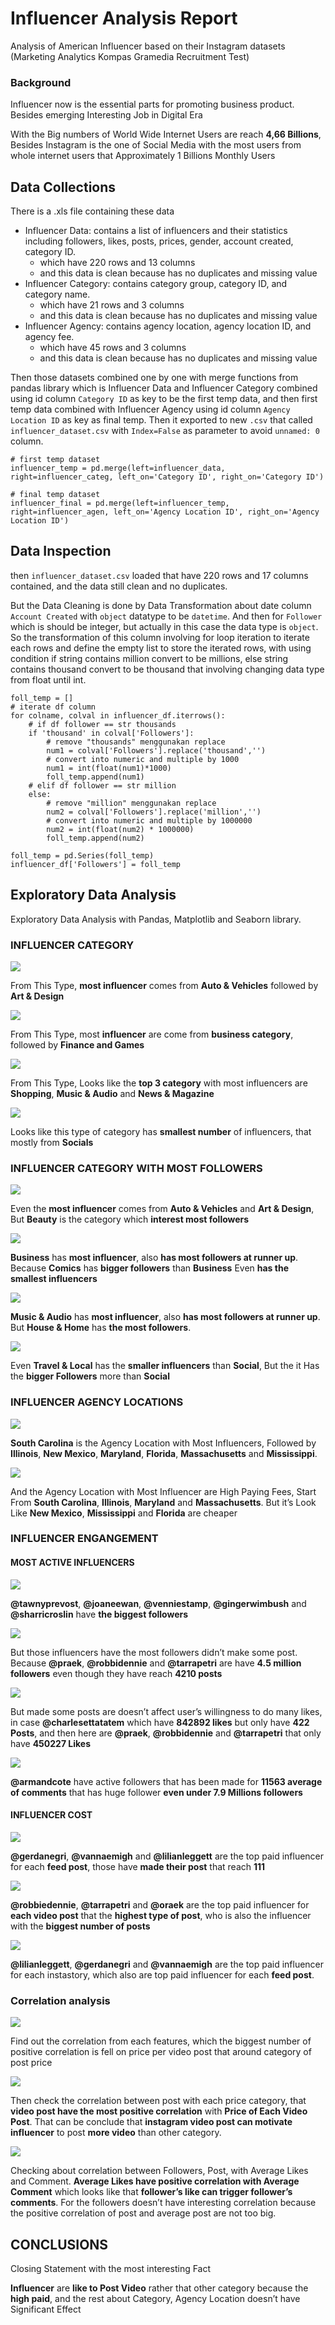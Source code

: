 # Influencer Analysis Report
Analysis of American Influencer based on their Instagram datasets (Marketing Analytics Kompas Gramedia Recruitment Test)

### Background
Influencer now is the essential parts for promoting business product. Besides emerging Interesting Job in Digital Era

With the Big numbers of World Wide Internet Users are reach **4,66 Billions**, Besides Instagram is the one of Social Media with the most users from whole internet users that Approximately 1 Billions Monthly Users

## Data Collections
There is a .xls file containing these data 
- Influencer Data: contains a list of influencers and their statistics including followers, likes, posts, prices, gender, account created, category ID.
  - which have 220 rows and 13 columns
  - and this data is clean because has no duplicates and missing value   
- Influencer Category: contains category group, category ID, and category name.
  - which have 21 rows and 3 columns
  - and this data is clean because has no duplicates and missing value
- Influencer Agency: contains agency location, agency location ID, and agency fee.
  - which have 45 rows and 3 columns
  - and this data is clean because has no duplicates and missing value

Then those datasets combined one by one with merge functions from pandas library which is Influencer Data and Influencer Category combined using id column `Category ID` as key to be the first temp data, and then first temp data combined with Influencer Agency using id column `Agency Location ID` as key as final temp. Then it exported to new `.csv` that called `influencer_dataset.csv` with `Index=False` as parameter to avoid `unnamed: 0` column.

```
# first temp dataset 
influencer_temp = pd.merge(left=influencer_data, right=influencer_categ, left_on='Category ID', right_on='Category ID')

# final temp dataset
influencer_final = pd.merge(left=influencer_temp, right=influencer_agen, left_on='Agency Location ID', right_on='Agency Location ID')
```

## Data Inspection
then `influencer_dataset.csv` loaded that have 220 rows and 17 columns contained, and the data still clean and no duplicates.

But the Data Cleaning is done by Data Transformation about date column `Account Created` with `object` datatype to be `datetime`. And then for `Follower` which is should be integer, but actually in this case the data type is `object`. So the transformation of this column involving for loop iteration to iterate each rows and define the empty list to store the iterated rows, with using condition if string contains million convert to be millions, else string contains thousand convert to be thousand that involving changing data type from float until int.
```
foll_temp = []
# iterate df column
for colname, colval in influencer_df.iterrows():
    # if df follower == str thousands
    if 'thousand' in colval['Followers']:
        # remove "thousands" menggunakan replace 
        num1 = colval['Followers'].replace('thousand','')
        # convert into numeric and multiple by 1000
        num1 = int(float(num1)*1000)
        foll_temp.append(num1)
    # elif df follower == str million
    else:
        # remove "million" menggunakan replace 
        num2 = colval['Followers'].replace('million','')
        # convert into numeric and multiple by 1000000
        num2 = int(float(num2) * 1000000)
        foll_temp.append(num2)
 
foll_temp = pd.Series(foll_temp)
influencer_df['Followers'] = foll_temp
```

## Exploratory Data Analysis
Exploratory Data Analysis with Pandas, Matplotlib and Seaborn library.

### INFLUENCER CATEGORY
![](https://github.com/hendrywijaya98/American-Influencer-Analysis-Project/blob/main/images/category_group1.png)

From This Type, **most influencer** comes from **Auto & Vehicles** followed by **Art & Design**


![](https://github.com/hendrywijaya98/American-Influencer-Analysis-Project/blob/main/images/category_group2.png)

From This Type, most **influencer** are come from **business category**, followed by **Finance and Games**


![](https://github.com/hendrywijaya98/American-Influencer-Analysis-Project/blob/main/images/category_group3.png)

From This Type, Looks like the **top 3 category** with most influencers are **Shopping**, **Music & Audio** and **News & Magazine**


![](https://github.com/hendrywijaya98/American-Influencer-Analysis-Project/blob/main/images/category_group4.png)

Looks like this type of category has **smallest number** of influencers, that mostly from **Socials**


### INFLUENCER CATEGORY WITH MOST FOLLOWERS
![](https://github.com/hendrywijaya98/American-Influencer-Analysis-Project/blob/main/images/follower_category_group1.png)

Even the **most influencer** comes from **Auto & Vehicles** and **Art & Design**, But **Beauty** is the category which **interest most followers**


![](https://github.com/hendrywijaya98/American-Influencer-Analysis-Project/blob/main/images/follower_category_group2.png)

**Business** has **most influencer**, also **has most followers at runner up**. Because **Comics** has **bigger followers** than **Business** Even **has the smallest influencers**


![](https://github.com/hendrywijaya98/American-Influencer-Analysis-Project/blob/main/images/follower_category_group3.png)

**Music & Audio** has **most influencer**, also **has most followers at runner up**. But **House & Home** has **the most followers**.


![](https://github.com/hendrywijaya98/American-Influencer-Analysis-Project/blob/main/images/follower_category_group4.png)

Even **Travel & Local** has the **smaller influencers** than **Social**, But the it Has the **bigger Followers** more than **Social**


### INFLUENCER AGENCY LOCATIONS
![](https://github.com/hendrywijaya98/American-Influencer-Analysis-Project/blob/main/images/most_agency_loc.png)

**South Carolina** is the Agency Location with Most Influencers, Followed by **Illinois**, **New Mexico**, **Maryland**, **Florida**, **Massachusetts** and **Mississippi**.


![](https://github.com/hendrywijaya98/American-Influencer-Analysis-Project/blob/main/images/agency_with_most_fees.png)

And the Agency Location with Most Influencer are High Paying Fees, Start From **South Carolina**, **Illinois**, **Maryland** and **Massachusetts**. But it’s Look Like **New Mexico**, **Mississippi** and **Florida** are cheaper


### INFLUENCER ENGANGEMENT 
#### MOST ACTIVE INFLUENCERS

![](https://github.com/hendrywijaya98/American-Influencer-Analysis-Project/blob/main/images/most_foll_influen.png)

**@tawnyprevost**, **@joaneewan**, **@venniestamp**, **@gingerwimbush** and **@sharricroslin** have **the biggest followers**


![](https://github.com/hendrywijaya98/American-Influencer-Analysis-Project/blob/main/images/most_post_influen.png)

But those influencers have the most followers didn’t make some post. Because **@praek**, **@robbidennie** and **@tarrapetri** are have **4.5 million followers** even though they have reach **4210 posts**


![](https://github.com/hendrywijaya98/American-Influencer-Analysis-Project/blob/main/images/most_postlikes_influen.png)

But made some posts are doesn’t affect user’s willingness to do many likes, in case **@charlesettatatem**  which have **842892 likes** but only have **422 Posts**, and then here are **@praek**, **@robbidennie** and **@tarrapetri** that only have **450227 Likes**



![](https://github.com/hendrywijaya98/American-Influencer-Analysis-Project/blob/main/images/most_postcom_influen.png)

**@armandcote** have active followers that has been made for **11563 average of comments** that has huge follower **even under 7.9 Millions followers**


#### INFLUENCER COST

![](https://github.com/hendrywijaya98/American-Influencer-Analysis-Project/blob/main/images/most_postprice_influen.png)

**@gerdanegri**, **@vannaemigh** and **@lilianleggett** are the top paid influencer for each **feed post**, those have **made their post** that reach **111**


![](https://github.com/hendrywijaya98/American-Influencer-Analysis-Project/blob/main/images/most_videoprice_influen.png)

**@robbiedennie**, **@tarrapetri** and **@oraek** are the top paid influencer for **each video post** that the **highest type of post**, who is also the influencer with the **biggest number of posts**


![](https://github.com/hendrywijaya98/American-Influencer-Analysis-Project/blob/main/images/most_storyprice_influen.png)

**@lilianleggett**, **@gerdanegri** and **@vannaemigh** are the top paid influencer for each instastory, which also are top paid influencer for each **feed post**. 


### Correlation analysis

![](https://github.com/hendrywijaya98/American-Influencer-Analysis-Project/blob/main/images/multivar_corr.png)

Find out the correlation from each features, which the biggest number of positive correlation is fell on price per video post that around category of post price 


![](https://github.com/hendrywijaya98/American-Influencer-Analysis-Project/blob/main/images/price_post_corr.png)

Then check the correlation between post with each price category, that **video post have the most positive correlation** with **Price of Each Video Post**. That can be conclude that **instagram video post can motivate influencer** to post **more video** than other category.


![](https://github.com/hendrywijaya98/American-Influencer-Analysis-Project/blob/main/images/enggange_corr.png)

Checking about correlation between Followers, Post, with Average Likes and Comment. **Average Likes have positive correlation with Average Comment** which looks like that **follower’s like can trigger follower’s comments**. For the followers doesn’t have interesting correlation because the positive correlation of post and average post are not too big.

## CONCLUSIONS
Closing Statement with the most interesting Fact

**Influencer** are **like to Post Video** rather that other category because the **high paid**, and the rest about Category, Agency Location doesn’t have Significant Effect
